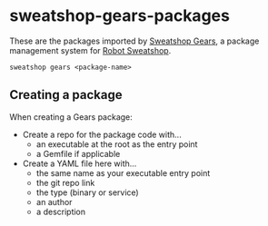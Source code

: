 # sweatshop-gears-packages

These are the packages imported by [Sweatshop Gears](https://github.com/JScott/sweatshop-gears-cli), a package management system for [Robot Sweatshop](https://github.com/JScott/robot_sweatshop).

`sweatshop gears <package-name>`

## Creating a package

When creating a Gears package:

- Create a repo for the package code with...
    - an executable at the root as the entry point
    - a Gemfile if applicable
- Create a YAML file here with...
    - the same name as your executable entry point
    - the git repo link
    - the type (binary or service)
    - an author
    - a description
